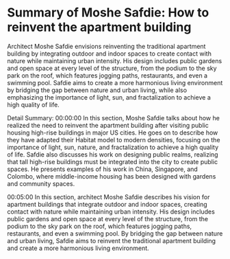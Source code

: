 # Summary of Moshe Safdie: How to reinvent the apartment building

Architect Moshe Safdie envisions reinventing the traditional apartment building by integrating outdoor and indoor spaces to create contact with nature while maintaining urban intensity. His design includes public gardens and open space at every level of the structure, from the podium to the sky park on the roof, which features jogging paths, restaurants, and even a swimming pool. Safdie aims to create a more harmonious living environment by bridging the gap between nature and urban living, while also emphasizing the importance of light, sun, and fractalization to achieve a high quality of life.

Detail Summary: 
00:00:00
In this section, Moshe Safdie talks about how he realized the need to reinvent the apartment building after visiting public housing high-rise buildings in major US cities. He goes on to describe how they have adapted their Habitat model to modern densities, focusing on the importance of light, sun, nature, and fractalization to achieve a high quality of life. Safdie also discusses his work on designing public realms, realizing that tall high-rise buildings must be integrated into the city to create public spaces. He presents examples of his work in China, Singapore, and Colombo, where middle-income housing has been designed with gardens and community spaces.

00:05:00
In this section, architect Moshe Safdie describes his vision for apartment buildings that integrate outdoor and indoor spaces, creating contact with nature while maintaining urban intensity. His design includes public gardens and open space at every level of the structure, from the podium to the sky park on the roof, which features jogging paths, restaurants, and even a swimming pool. By bridging the gap between nature and urban living, Safdie aims to reinvent the traditional apartment building and create a more harmonious living environment.

